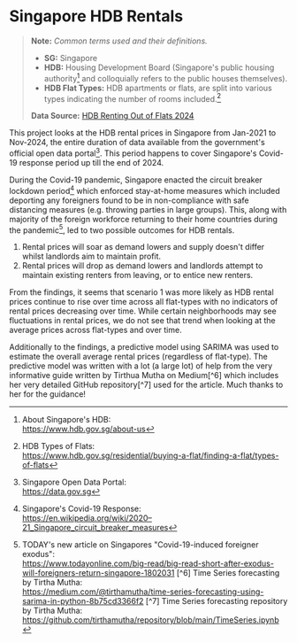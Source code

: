 # Singapore HDB Rentals

> **Note:** *Common terms used and their definitions.*
> - **SG:** Singapore
> - **HDB:** Housing Development Board (Singapore's public housing authority[^1] and colloquially refers to the public houses themselves).
> - **HDB Flat Types:** HDB apartments or flats, are split into various types indicating the number of rooms included.[^2]
> 
> **Data Source:** [HDB Renting Out of Flats 2024](https://data.gov.sg/datasets/d_c9f57187485a850908655db0e8cfe651/view)


This project looks at the HDB rental prices in Singapore from Jan-2021 to Nov-2024, the entire duration of data available from the government's official open data portal[^3]. This period happens to cover Singapore's Covid-19 response period up till the end of 2024.

During the Covid-19 pandemic, Singapore enacted the circuit breaker lockdown period[^4] which enforced stay-at-home measures which included deporting any foreigners found to be in non-compliance with safe distancing measures (e.g. throwing parties in large groups). This, along with majority of the foreign workforce returning to their home countries during the pandemic[^5], led to two possible outcomes for HDB rentals.

1. Rental prices will soar as demand lowers and supply doesn't differ whilst landlords aim to maintain profit.
2. Rental prices will drop as demand lowers and landlords attempt to maintain existing renters from leaving, or to entice new renters.

From the findings, it seems that scenario 1 was more likely as HDB rental prices continue to rise over time across all flat-types with no indicators of rental prices decreasing over time. While certain neighborhoods may see fluctuations in rental prices, we do not see that trend when looking at the average prices across flat-types and over time.

Additionally to the findings, a predictive model using SARIMA was used to estimate the overall average rental prices (regardless of flat-type). The predictive model was written with a lot (a large lot) of help from the very informative guide written by Tirthua Mutha on Medium[^6] which includes her very detailed GitHub repository[^7] used for the article. Much thanks to her for the guidance!

[^1]: About Singapore's HDB:<br>https://www.hdb.gov.sg/about-us
[^2]: HDB Types of Flats:<br>https://www.hdb.gov.sg/residential/buying-a-flat/finding-a-flat/types-of-flats
[^3]: Singapore Open Data Portal:<br>https://data.gov.sg
[^4]: Singapore's Covid-19 Response:<br>https://en.wikipedia.org/wiki/2020–21_Singapore_circuit_breaker_measures
[^5]: TODAY's new article on Singapores "Covid-19-induced foreigner exodus":<br>https://www.todayonline.com/big-read/big-read-short-after-exodus-will-foreigners-return-singapore-1802031
[^6] Time Series forecasting by Tirtha Mutha:<br>https://medium.com/@tirthamutha/time-series-forecasting-using-sarima-in-python-8b75cd3366f2
[^7] Time Series forecasting repository by Tirtha Mutha:<br>https://github.com/tirthamutha/repository/blob/main/TimeSeries.ipynb
